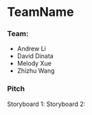 # TeamName
### Team:
- Andrew Li
- David Dinata
- Melody Xue
- Zhizhu Wang

### Pitch 


Storyboard 1:
Storyboard 2:

